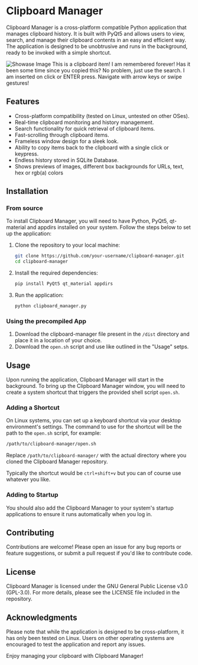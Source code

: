 # Clipboard Manager

Clipboard Manager is a cross-platform compatible Python application that manages clipboard history. It is built with PyQt5 and allows users to view, search, and manage their clipboard contents in an easy and efficient way. The application is designed to be unobtrusive and runs in the background, ready to be invoked with a simple shortcut.

![Showase Image](showcase-1.png)
This is a clipboard item!
I am remembered forever!
Has it been some time since you copied this? No problem, just use the search.
I am inserted on click or ENTER press.
Navigate with arrow keys or swipe gestures!
## Features

- Cross-platform compatibility (tested on Linux, untested on other OSes).
- Real-time clipboard monitoring and history management.
- Search functionality for quick retrieval of clipboard items.
- Fast-scrolling through clipboard items.
- Frameless window design for a sleek look.
- Ability to copy items back to the clipboard with a single click or keypress.
- Endless history stored in  SQLite Database.
- Shows previews of images, different box backgrounds for URLs, text, hex or rgb(a) colors

## Installation

### From source

To install Clipboard Manager, you will need to have Python, PyQt5, qt-material and appdirs installed on your system. Follow the steps below to set up the application:

1. Clone the repository to your local machine:
   ```sh
   git clone https://github.com/your-username/clipboard-manager.git
   cd clipboard-manager
   ```

2. Install the required dependencies:
   ```sh
   pip install PyQt5 qt_material appdirs
   ```

3. Run the application:
   ```sh
   python clipboard_manager.py
   ```

### Using the precompiled App

1. Download the clipboard-manager file present in the `/dist` directory and place it in a location of your choice.
2. Download the `open.sh` script and use like outlined in the "Usage" setps.

## Usage

Upon running the application, Clipboard Manager will start in the background. To bring up the Clipboard Manager window, you will need to create a system shortcut that triggers the provided shell script `open.sh`.

### Adding a Shortcut

On Linux systems, you can set up a keyboard shortcut via your desktop environment's settings. The command to use for the shortcut will be the path to the `open.sh` script, for example:

```sh
/path/to/clipboard-manager/open.sh
```

Replace `/path/to/clipboard-manager/` with the actual directory where you cloned the Clipboard Manager repository.

Typically the shortcut would be `ctrl+shift+v` but you can of course use whatever you like.

### Adding to Startup

You should also add the Clipboard Manager to your system's startup applications to ensure it runs automatically when you log in.

## Contributing

Contributions are welcome! Please open an issue for any bug reports or feature suggestions, or submit a pull request if you'd like to contribute code.

## License

Clipboard Manager is licensed under the GNU General Public License v3.0 (GPL-3.0). For more details, please see the LICENSE file included in the repository.

## Acknowledgments

Please note that while the application is designed to be cross-platform, it has only been tested on Linux. Users on other operating systems are encouraged to test the application and report any issues.

Enjoy managing your clipboard with Clipboard Manager!